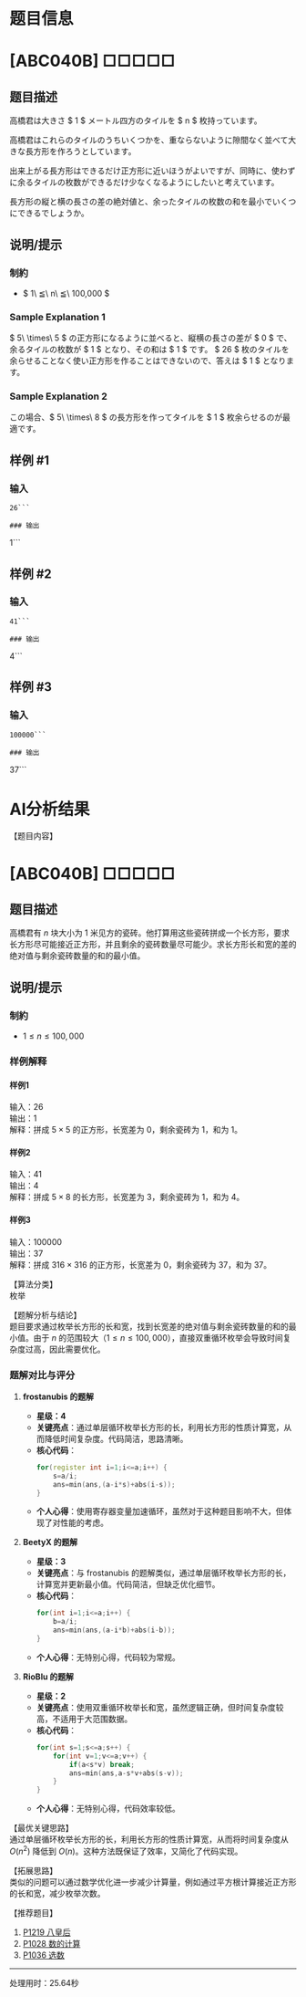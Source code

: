 # 题目信息

# [ABC040B] □□□□□

## 题目描述

[problemUrl]: https://atcoder.jp/contests/abc040/tasks/abc040_b

高橋君は大きさ $ 1 $ メートル四方のタイルを $ n $ 枚持っています。

高橋君はこれらのタイルのうちいくつかを、重ならないように隙間なく並べて大きな長方形を作ろうとしています。

出来上がる長方形はできるだけ正方形に近いほうがよいですが、同時に、使わずに余るタイルの枚数ができるだけ少なくなるようにしたいと考えています。

長方形の縦と横の長さの差の絶対値と、余ったタイルの枚数の和を最小でいくつにできるでしょうか。

## 说明/提示

### 制約

- $ 1\ ≦\ n\ ≦\ 100,000 $

### Sample Explanation 1

$ 5\ \times\ 5 $ の正方形になるように並べると、縦横の長さの差が $ 0 $ で、余るタイルの枚数が $ 1 $ となり、その和は $ 1 $ です。 $ 26 $ 枚のタイルを余らせることなく使い正方形を作ることはできないので、答えは $ 1 $ となります。

### Sample Explanation 2

この場合、$ 5\ \times\ 8 $ の長方形を作ってタイルを $ 1 $ 枚余らせるのが最適です。

## 样例 #1

### 输入

```
26```

### 输出

```
1```

## 样例 #2

### 输入

```
41```

### 输出

```
4```

## 样例 #3

### 输入

```
100000```

### 输出

```
37```

# AI分析结果

【题目内容】
# [ABC040B] □□□□□

## 题目描述

高橋君有 $n$ 块大小为 $1$ 米见方的瓷砖。他打算用这些瓷砖拼成一个长方形，要求长方形尽可能接近正方形，并且剩余的瓷砖数量尽可能少。求长方形长和宽的差的绝对值与剩余瓷砖数量的和的最小值。

## 说明/提示

### 制約

- $1 \leq n \leq 100,000$

### 样例解释

#### 样例1
输入：26  
输出：1  
解释：拼成 $5 \times 5$ 的正方形，长宽差为 $0$，剩余瓷砖为 $1$，和为 $1$。

#### 样例2
输入：41  
输出：4  
解释：拼成 $5 \times 8$ 的长方形，长宽差为 $3$，剩余瓷砖为 $1$，和为 $4$。

#### 样例3
输入：100000  
输出：37  
解释：拼成 $316 \times 316$ 的正方形，长宽差为 $0$，剩余瓷砖为 $37$，和为 $37$。

【算法分类】  
枚举

【题解分析与结论】  
题目要求通过枚举长方形的长和宽，找到长宽差的绝对值与剩余瓷砖数量的和的最小值。由于 $n$ 的范围较大（$1 \leq n \leq 100,000$），直接双重循环枚举会导致时间复杂度过高，因此需要优化。

### 题解对比与评分
1. **frostanubis 的题解**  
   - **星级：4**  
   - **关键亮点**：通过单层循环枚举长方形的长，利用长方形的性质计算宽，从而降低时间复杂度。代码简洁，思路清晰。
   - **核心代码**：
     ```cpp
     for(register int i=1;i<=a;i++) {
         s=a/i;
         ans=min(ans,(a-i*s)+abs(i-s));
     }
     ```
   - **个人心得**：使用寄存器变量加速循环，虽然对于这种题目影响不大，但体现了对性能的考虑。

2. **BeetyX 的题解**  
   - **星级：3**  
   - **关键亮点**：与 frostanubis 的题解类似，通过单层循环枚举长方形的长，计算宽并更新最小值。代码简洁，但缺乏优化细节。
   - **核心代码**：
     ```cpp
     for(int i=1;i<=a;i++) {
         b=a/i;
         ans=min(ans,(a-i*b)+abs(i-b));
     }
     ```
   - **个人心得**：无特别心得，代码较为常规。

3. **RioBlu 的题解**  
   - **星级：2**  
   - **关键亮点**：使用双重循环枚举长和宽，虽然逻辑正确，但时间复杂度较高，不适用于大范围数据。
   - **核心代码**：
     ```cpp
     for(int s=1;s<=a;s++) {
         for(int v=1;v<=a;v++) {
             if(a<s*v) break;
             ans=min(ans,a-s*v+abs(s-v));
         }
     }
     ```
   - **个人心得**：无特别心得，代码效率较低。

【最优关键思路】  
通过单层循环枚举长方形的长，利用长方形的性质计算宽，从而将时间复杂度从 $O(n^2)$ 降低到 $O(n)$。这种方法既保证了效率，又简化了代码实现。

【拓展思路】  
类似的问题可以通过数学优化进一步减少计算量，例如通过平方根计算接近正方形的长和宽，减少枚举次数。

【推荐题目】  
1. [P1219 八皇后](https://www.luogu.com.cn/problem/P1219)  
2. [P1028 数的计算](https://www.luogu.com.cn/problem/P1028)  
3. [P1036 选数](https://www.luogu.com.cn/problem/P1036)

---
处理用时：25.64秒
